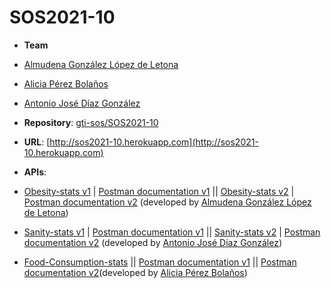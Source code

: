 # SOS2021-10
- **Team**
- [Almudena González López de Letona](https://github.com/almgonlop)
- [Alicia Pérez Bolaños](https://github.com/aliperbol)
- [Antonio José Díaz González](https://github.com/AntonioJoseDiaz)

- **Repository**: [gti-sos/SOS2021-10]( https://github.com/gti-sos/SOS2021-10 )
- **URL**: [http://sos2021-10.herokuapp.com](http://sos2021-10.herokuapp.com)
-  **APIs**:
 - [Obesity-stats v1](https://sos2021-10.herokuapp.com/api/v2/obesity-stats) | [Postman documentation v1](https://documenter.getpostman.com/view/14950492/TzRShoHF) || [Obesity-stats v2](https://sos2021-10.herokuapp.com/api/v2/obesity-stats) | [Postman documentation v2](https://documenter.getpostman.com/view/14950492/TzJoDfvw) (developed by [Almudena González López de Letona](https://github.com/almgonlop))

- [Sanity-stats v1](https://sos2021-10.herokuapp.com/api/v2/sanity-stats) | [Postman documentation v1](https://documenter.getpostman.com/view/9683594/TzJoE1Qx) || [Sanity-stats v2](https://sos2021-10.herokuapp.com/api/v2/sanity-stats) | [Postman documentation v2](https://documenter.getpostman.com/view/9683594/TzRShoHD) (developed by [Antonio José Díaz González](https://github.com/AntonioJoseDiaz))

- [Food-Consumption-stats](https://sos2021-10.herokuapp.com/api/v2/foodconsumption-stats) || [Postman documentation v1](https://documenter.getpostman.com/view/14948248/TzJoDfvx) || [Postman documentation v2](https://documenter.getpostman.com/view/14948248/TzRXARnX)(developed by [Alicia Pérez Bolaños](https://github.com/aliperbol))
